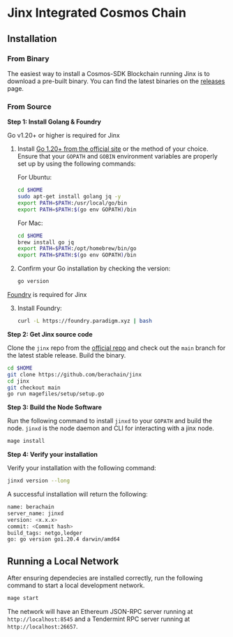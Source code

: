 # Jinx Integrated Cosmos Chain

## Installation

### From Binary

The easiest way to install a Cosmos-SDK Blockchain running Jinx is to download a pre-built binary. You can find the latest binaries on the [releases](https://github.com/jinx/releases) page.

### From Source

**Step 1: Install Golang & Foundry**

Go v1.20+ or higher is required for Jinx

1. Install [Go 1.20+ from the official site](https://go.dev/dl/) or the method of your choice. Ensure that your `GOPATH` and `GOBIN` environment variables are properly set up by using the following commands:

   For Ubuntu:

   ```sh
   cd $HOME
   sudo apt-get install golang jq -y
   export PATH=$PATH:/usr/local/go/bin
   export PATH=$PATH:$(go env GOPATH)/bin
   ```

   For Mac:

   ```sh
   cd $HOME
   brew install go jq
   export PATH=$PATH:/opt/homebrew/bin/go
   export PATH=$PATH:$(go env GOPATH)/bin
   ```

2. Confirm your Go installation by checking the version:

   ```sh
   go version
   ```

[Foundry](https://book.getfoundry.sh/getting-started/installation) is required for Jinx

3. Install Foundry:
   ```sh
   curl -L https://foundry.paradigm.xyz | bash
   ```

**Step 2: Get Jinx source code**

Clone the `jinx` repo from the [official repo](https://github.com/berachain/jinx/) and check
out the `main` branch for the latest stable release.
Build the binary.

```bash
cd $HOME
git clone https://github.com/berachain/jinx
cd jinx
git checkout main
go run magefiles/setup/setup.go
```

**Step 3: Build the Node Software**

Run the following command to install `jinxd` to your `GOPATH` and build the node. `jinxd` is the node daemon and CLI for interacting with a jinx node.

```bash
mage install
```

**Step 4: Verify your installation**

Verify your installation with the following command:

```bash
jinxd version --long
```

A successful installation will return the following:

```bash
name: berachain
server_name: jinxd
version: <x.x.x>
commit: <Commit hash>
build_tags: netgo,ledger
go: go version go1.20.4 darwin/amd64
```

## Running a Local Network

After ensuring dependecies are installed correctly, run the following command to start a local development network.
```bash
mage start
```

The network will have an Ethereum JSON-RPC server running at `http://localhost:8545` and a Tendermint RPC server running at `http://localhost:26657`.